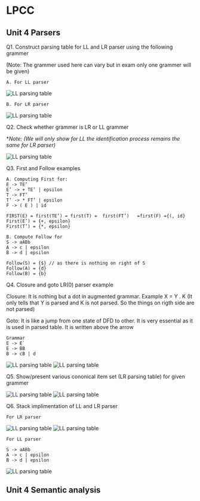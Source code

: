 # LPCC

## Unit 4 Parsers

Q1. Construct parsing table for LL and LR parser using the following grammer

(Note: The grammer used here can vary but in exam only one grammer will be given)

    A. For LL parser

![LL parsing table](./images/LL%20parsing%20table%202.jpg "Title")

    B. For LR parser

![LL parsing table](./images/LR%20Parsing%20table.jpg "Title")

Q2. Check whether grammer is LR or LL grammer

**Note: (We will only show for LL the identification process remains the same for LR parser)*

![LL parsing table](./images/not%20LL%20grammar.jpg "Title")

Q3. First and Follow examples

    A. Computing First for:
    E -> TE’ 
    E’ -> + TE’ | epsilon
    T -> FT’ 
    T’ -> * FT’ | epsilon
    F -> ( E ) | id

    FIRST(E) = first(TE’) = first(T) =  first(FT’)   =first(F) ={(, id}
    First(E’) = {+, epsilon}
    First(T’) = {*, epsilon}

    B. Compute Follow for
    S -> aABb
    A -> c | epsilon
    B -> d | epsilon

    Follow(S) = {$} // as there is nothing on right of S
    Follow(A) = {d}
    Follow(B) = {b}


Q4. Closure and goto LR(0) parser example

Closure: It is nothing but a dot in augmented grammar. Example X = Y . K (It only tells that Y is parsed and K is not parsed. So the things on rigth side are not parsed)

Goto: It is like a jump from one state of DFD to other. It is very essential as it is used in parsed table. It is written above the arrow 

    Grammar
    E -> E`
    E -> BB
    B -> cB | d
![LL parsing table](./images/DFD.jpg "Title")
![LL parsing table](./images/goto.jpg "Title")

Q5. Show/present various cononical item set (LR parsing table) for given grammer

![LL parsing table](./images/LR%20Parsing%20table.jpg "Title")
![LL parsing table](./images/moves%20LR.jpg "Title")

Q6. Stack implimentation of LL and LR parser

    For LR parser

![LL parsing table](./images/LR%20Parsing%20table.jpg "Title")
![LL parsing table](./images/moves%20LR.jpg "Title")

    For LL parser

    S -> aABb
    A -> c | epsilon
    B -> d | epsilon

![LL parsing table](./images/LL%20parsing%20example.jpg "Title")

## Unit 4 Semantic analysis
